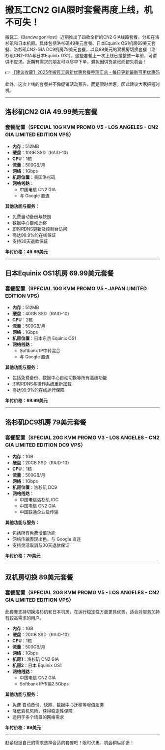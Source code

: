 # 搬瓦工CN2 GIA限时套餐再度上线，机不可失！

搬瓦工（BandwagonHost）近期推出了四款全新的CN2 GIA线路套餐，分布在洛杉矶和日本机房。具体包括洛杉矶49美元套餐、日本Equinix OS1机房69美元套餐、洛杉矶CN2-GIA DC9机房79美元套餐，以及89美元的双机房切换套餐（洛杉矶CN2-GIA与日本Equinix OS1）。这些套餐上一次上线已是整整一年前，可谓供不应求。近期有需求的朋友可以尽早下单，避免因供货紧张而错失机会！

👉 [【建议收藏】2025年搬瓦工最新优惠套餐整理汇总 - 每日更新最新可用优惠码](https://bit.ly/banwagon)

此外，这次上线的套餐并不像促销活动预告，而是限时优惠，因此建议大家把握时机。

---

## 洛杉矶CN2 GIA 49.99美元套餐

### 套餐配置（SPECIAL 10G KVM PROMO V5 - LOS ANGELES - CN2 GIA LIMITED EDITION VPS）

- **内存**：512MB  
- **硬盘**：10GB SSD（RAID-10）  
- **CPU**：1核  
- **流量**：500GB/月  
- **网络**：1Gbps  
- **机房位置**：美国洛杉矶  
- **网络线路**：  
  - 中国电信 CN2 GIA  
  - 与 Google 直连  

**其他功能与服务：**  
- 免费自动备份与快照  
- 数据中心自动迁移  
- 即时RDNS更新及控制台访问  
- 高达99.9%的在线保证  
- 支持30天退款保证  

**年付价格：49.99美元**

---

## 日本Equinix OS1机房 69.99美元套餐

### 套餐配置（SPECIAL 10G KVM PROMO V5 - JAPAN LIMITED EDITION VPS）

- **内存**：512MB  
- **硬盘**：40GB SSD（RAID-10）  
- **CPU**：2核  
- **流量**：500GB/月  
- **网络**：1Gbps  
- **机房位置**：日本东京 Equinix OS1  
- **网络线路**：  
  - Softbank IP中转混合  
  - 与 Google 直连  

**其他功能与服务：**  
- 包括免费备份、数据中心自动切换等所有高级功能  
- 即时RDNS与操作系统重新加载  
- 高达99.9%的在线运行保障  

**年付价格：69.99美元**

---

## 洛杉矶DC9机房 79美元套餐

### 套餐配置（SPECIAL 20G KVM PROMO V3 - LOS ANGELES - CN2 GIA LIMITED EDITION DC9 VPS）

- **内存**：1GB  
- **硬盘**：20GB SSD（RAID-10）  
- **CPU**：1核  
- **流量**：500GB/月  
- **网络**：1Gbps  
- **机房位置**：洛杉矶 DC9  
- **网络线路**：  
  - 中国电信洛杉矶 IDC  
  - 中国电信 CN2 GIA  
  - 中国联通企业级传输  

**其他功能与服务：**  
- 包括所有免费增值功能  
- 网络传输表现出色，与 Google 直连  
- 支持灵活取消与30天退款保证  

**年付价格：79美元**

---

## 双机房切换 89美元套餐

### 套餐配置（SPECIAL 20G KVM PROMO V5 - LOS ANGELES - CN2 GIA LIMITED EDITION VPS）

此套餐支持切换洛杉矶和日本机房，在运行稳定性方面更具优势，适合对服务加持有较高需求的用户。

- **内存**：1GB  
- **硬盘**：20GB SSD（RAID-10）  
- **CPU**：1核  
- **流量**：500GB/月  
- **网络**：1Gbps  
- **机房1**：洛杉矶 CN2 GIA  
- **机房2**：日本 Equinix OS1  
- **网络线路**：  
  - 中国电信 CN2 GIA  
  - Softbank IP传输2.5Gbps  

**其他功能与服务：**  
- 免费 自动备份、快照、数据中心迁移等增值服务  
- 降低宕机风险，获得稳定性保障  
- 适用于多个场景的网络需求  

**年付价格：89美元**

---

赶紧根据自己的需求选择合适的套餐吧！限时优惠，机会稍纵即逝！